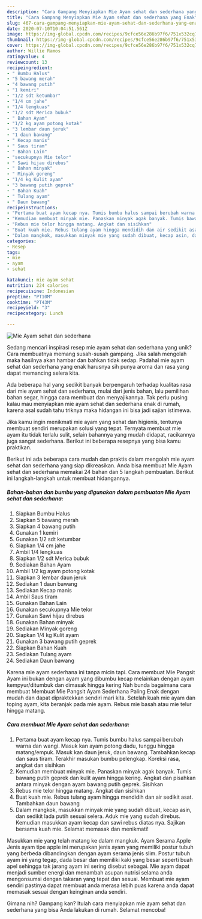 ```yaml
---
description: "Cara Gampang Menyiapkan Mie Ayam sehat dan sederhana yang Enak"
title: "Cara Gampang Menyiapkan Mie Ayam sehat dan sederhana yang Enak"
slug: 467-cara-gampang-menyiapkan-mie-ayam-sehat-dan-sederhana-yang-enak
date: 2020-07-10T10:04:51.561Z
image: https://img-global.cpcdn.com/recipes/9cfce56e286b97f6/751x532cq70/mie-ayam-sehat-dan-sederhana-foto-resep-utama.jpg
thumbnail: https://img-global.cpcdn.com/recipes/9cfce56e286b97f6/751x532cq70/mie-ayam-sehat-dan-sederhana-foto-resep-utama.jpg
cover: https://img-global.cpcdn.com/recipes/9cfce56e286b97f6/751x532cq70/mie-ayam-sehat-dan-sederhana-foto-resep-utama.jpg
author: Willie Ramos
ratingvalue: 4
reviewcount: 13
recipeingredient:
- " Bumbu Halus"
- "5 bawang merah"
- "4 bawang putih"
- "1 kemiri"
- "1/2 sdt ketumbar"
- "1/4 cm jahe"
- "1/4 lengkuas"
- "1/2 sdt Merica bubuk"
- " Bahan Ayam"
- "1/2 kg ayam potong kotak"
- "3 lembar daun jeruk"
- "1 daun bawang"
- " Kecap manis"
- " Saus tiram"
- " Bahan Lain"
- "secukupnya Mie telor"
- " Sawi hijau direbus"
- " Bahan minyak"
- " Minyak goreng"
- "1/4 kg Kulit ayam"
- "3 bawang putih geprek"
- " Bahan Kuah"
- " Tulang ayam"
- " Daun bawang"
recipeinstructions:
- "Pertama buat ayam kecap nya. Tumis bumbu halus sampai berubah warna dan wangi. Masuk kan ayam potong dadu, tunggu hingga matang/empuk. Masuk kan daun jeruk, daun bawang. Tambahkan kecap dan saus tiram. Terakhir masukan bumbu pelengkap. Koreksi rasa, angkat dan sisihkan"
- "Kemudian membuat minyak mie. Panaskan minyak agak banyak. Tumis bawang putih geprek dan kulit ayam hingga kering. Angkat dan pisahkan antara minyak dengan ayam bawang putih geprek. Sisihkan"
- "Rebus mie telor hingga matang. Angkat dan sisihkan"
- "Buat kuah mie. Rebus tulang ayam hingga mendidih dan air sedikit asat. Tambahkan daun bawang"
- "Dalam mangkok, masukkan minyak mie yang sudah dibuat, kecap asin, dan sedikit lada putih sesuai selera. Aduk mie yang sudah direbus. Kemudian masukkan ayam kecap dan sawi rebus diatas nya. Sajikan bersama kuah mie. Selamat memasak dan menikmati!"
categories:
- Resep
tags:
- mie
- ayam
- sehat

katakunci: mie ayam sehat 
nutrition: 224 calories
recipecuisine: Indonesian
preptime: "PT10M"
cooktime: "PT43M"
recipeyield: "3"
recipecategory: Lunch

---
```



![Mie Ayam sehat dan sederhana](https://img-global.cpcdn.com/recipes/9cfce56e286b97f6/751x532cq70/mie-ayam-sehat-dan-sederhana-foto-resep-utama.jpg)

Sedang mencari inspirasi resep mie ayam sehat dan sederhana yang unik? Cara membuatnya memang susah-susah gampang. Jika salah mengolah maka hasilnya akan hambar dan bahkan tidak sedap. Padahal mie ayam sehat dan sederhana yang enak harusnya sih punya aroma dan rasa yang dapat memancing selera kita.

Ada beberapa hal yang sedikit banyak berpengaruh terhadap kualitas rasa dari mie ayam sehat dan sederhana, mulai dari jenis bahan, lalu pemilihan bahan segar, hingga cara membuat dan menyajikannya. Tak perlu pusing kalau mau menyiapkan mie ayam sehat dan sederhana enak di rumah, karena asal sudah tahu triknya maka hidangan ini bisa jadi sajian istimewa.

Jika kamu ingin menikmati mie ayam yang sehat dan higienis, tentunya membuat sendiri merupakan solusi yang tepat. Ternyata membuat mie ayam itu tidak terlalu sulit, selain bahannya yang mudah didapat, racikannya juga sangat sederhana. Berikut ini beberapa resepnya yang bisa kamu praktikan.


Berikut ini ada beberapa cara mudah dan praktis dalam mengolah mie ayam sehat dan sederhana yang siap dikreasikan. Anda bisa membuat Mie Ayam sehat dan sederhana memakai 24 bahan dan 5 langkah pembuatan. Berikut ini langkah-langkah untuk membuat hidangannya.

<!--inarticleads1-->

##### Bahan-bahan dan bumbu yang digunakan dalam pembuatan Mie Ayam sehat dan sederhana:

1. Siapkan  Bumbu Halus
1. Siapkan 5 bawang merah
1. Siapkan 4 bawang putih
1. Gunakan 1 kemiri
1. Gunakan 1/2 sdt ketumbar
1. Siapkan 1/4 cm jahe
1. Ambil 1/4 lengkuas
1. Siapkan 1/2 sdt Merica bubuk
1. Sediakan  Bahan Ayam
1. Ambil 1/2 kg ayam potong kotak
1. Siapkan 3 lembar daun jeruk
1. Sediakan 1 daun bawang
1. Sediakan  Kecap manis
1. Ambil  Saus tiram
1. Gunakan  Bahan Lain
1. Gunakan secukupnya Mie telor
1. Gunakan  Sawi hijau direbus
1. Gunakan  Bahan minyak
1. Sediakan  Minyak goreng
1. Siapkan 1/4 kg Kulit ayam
1. Gunakan 3 bawang putih geprek
1. Siapkan  Bahan Kuah
1. Sediakan  Tulang ayam
1. Sediakan  Daun bawang


Karena mie ayam sederhana ini tanpa micin tapi. Cara membuat Mie Pangsit Ayam ini bukan dengan ayam yang dibumbu kecap melainkan dengan ayam kempyur/ditumbuk dan dimasak hingga kering Nah bunda bagaimana cara membuat Membuat Mie Pangsit Ayam Sederhana Paling Enak dengan mudah dan dapat dipraktekkan sendiri mari kita. Setelah kuah mie ayam dan toping ayam, kita beranjak pada mie ayam. Rebus mie basah atau mie telur hingga matang. 

<!--inarticleads2-->

##### Cara membuat Mie Ayam sehat dan sederhana:

1. Pertama buat ayam kecap nya. Tumis bumbu halus sampai berubah warna dan wangi. Masuk kan ayam potong dadu, tunggu hingga matang/empuk. Masuk kan daun jeruk, daun bawang. Tambahkan kecap dan saus tiram. Terakhir masukan bumbu pelengkap. Koreksi rasa, angkat dan sisihkan
1. Kemudian membuat minyak mie. Panaskan minyak agak banyak. Tumis bawang putih geprek dan kulit ayam hingga kering. Angkat dan pisahkan antara minyak dengan ayam bawang putih geprek. Sisihkan
1. Rebus mie telor hingga matang. Angkat dan sisihkan
1. Buat kuah mie. Rebus tulang ayam hingga mendidih dan air sedikit asat. Tambahkan daun bawang
1. Dalam mangkok, masukkan minyak mie yang sudah dibuat, kecap asin, dan sedikit lada putih sesuai selera. Aduk mie yang sudah direbus. Kemudian masukkan ayam kecap dan sawi rebus diatas nya. Sajikan bersama kuah mie. Selamat memasak dan menikmati!


Masukkan mie yang telah matang ke dalam mangkuk. Ayam Serama Apple Jenis ayam tipe apple ini merupakan jenis ayam yang memiliki postur tubuh yang berbeda dibandingkan dengan ayam serama jenis slim. Postur tubuh ayam ini yang tegap, dada besar dan memiliki kaki yang besar seperti buah apel sehingga tak jarang ayam ini sering disebut sebagai. Mie ayam dapat menjadi sumber energi dan menambah asupan nutrisi selama anda mengonsumsi dengan takaran yang tepat dan sesuai. Membuat mie ayam sendiri pastinya dapat membuat anda merasa lebih puas karena anda dapat memasak sesuai dengan keinginan anda sendiri. 

Gimana nih? Gampang kan? Itulah cara menyiapkan mie ayam sehat dan sederhana yang bisa Anda lakukan di rumah. Selamat mencoba!
